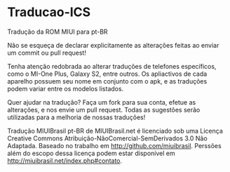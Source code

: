 Traducao-ICS
============

Tradução da ROM MIUI para pt-BR

Não se esqueça de declarar explicitamente as alterações feitas ao enviar um commit ou pull request!

Tenha atenção redobrada ao alterar traduções de telefones específicos, como o MI-One Plus, Galaxy S2, entre outros. Os apliactivos de cada aparelho possuem seu nome em conjunto com o apk, e as traduções podem variar entre os modelos listados.

Quer ajudar na tradução? Faça um fork para sua conta, efetue as alterações, e nos envie um pull request. Todas as sugestões serão utilizadas para a melhoria de nossas traduções!


Tradução MIUIBrasil pt-BR de MIUIBrasil.net é licenciado sob uma Licença Creative Commons Atribuição-NãoComercial-SemDerivados 3.0 Não Adaptada.
Baseado no trabalho em http://github.com/miuibrasil.
Perssões além do escopo dessa licença podem estar disponível em http://miuibrasil.net/index.php#contato. 
